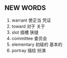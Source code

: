 ## NEW WORDS

1. warrant 使正当 凭证
2. toward 对于 关于
3. slot 插槽 狭缝
4. committee 委员会
5. elementary 初级的 基本的
6. portray 描绘 扮演
